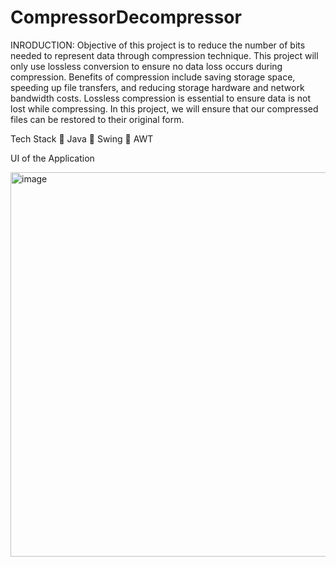 # CompressorDecompressor

INRODUCTION:
Objective of this project is to reduce the number of bits needed to represent data through compression technique. This project will only use lossless conversion to ensure no data loss occurs during compression. Benefits of compression include saving storage space, speeding up file transfers, and reducing storage hardware and network bandwidth costs. Lossless compression is essential to ensure data is not lost while compressing. In this project, we will ensure that our compressed files can be restored to their original form.

Tech Stack
🔴 Java
🔴 Swing
🔴 AWT

UI of the Application



<img width="615" alt="image" src="https://github.com/pranay9949/CompressorDecompressor/assets/139853595/ae36ef89-dfe5-419e-b9b1-a09bcb85507b">
